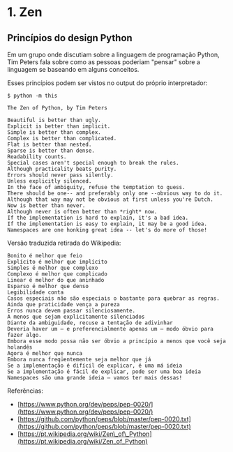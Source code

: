 # 1. Zen

## Princípios do design Python

Em um grupo onde discutiam sobre a linguagem de programação Python, Tim Peters fala sobre como as pessoas poderiam "pensar" sobre a linguagem se baseando em alguns conceitos.

Esses princípios podem ser vistos no output do próprio interpretador:

```
$ python -m this

The Zen of Python, by Tim Peters

Beautiful is better than ugly.
Explicit is better than implicit.
Simple is better than complex.
Complex is better than complicated.
Flat is better than nested.
Sparse is better than dense.
Readability counts.
Special cases aren't special enough to break the rules.
Although practicality beats purity.
Errors should never pass silently.
Unless explicitly silenced.
In the face of ambiguity, refuse the temptation to guess.
There should be one-- and preferably only one --obvious way to do it.
Although that way may not be obvious at first unless you're Dutch.
Now is better than never.
Although never is often better than *right* now.
If the implementation is hard to explain, it's a bad idea.
If the implementation is easy to explain, it may be a good idea.
Namespaces are one honking great idea -- let's do more of those!
```

Versão traduzida retirada do Wikipedia:

```text
Bonito é melhor que feio
Explícito é melhor que implícito
Simples é melhor que complexo
Complexo é melhor que complicado
Linear é melhor do que aninhado
Esparso é melhor que denso
Legibilidade conta
Casos especiais não são especiais o bastante para quebrar as regras.
Ainda que praticidade vença a pureza
Erros nunca devem passar silenciosamente. 
A menos que sejam explicitamente silenciados
Diante da ambiguidade, recuse a tentação de adivinhar
Deveria haver um — e preferencialmente apenas um — modo óbvio para fazer algo.
Embora esse modo possa não ser óbvio a princípio a menos que você seja holandês
Agora é melhor que nunca
Embora nunca freqüentemente seja melhor que já
Se a implementação é difícil de explicar, é uma má ideia
Se a implementação é fácil de explicar, pode ser uma boa ideia
Namespaces são uma grande ideia — vamos ter mais dessas!
```

Referências: 

* [https://www.python.org/dev/peps/pep-0020/](https://www.python.org/dev/peps/pep-0020/)
* [https://github.com/python/peps/blob/master/pep-0020.txt](https://github.com/python/peps/blob/master/pep-0020.txt)
* [https://pt.wikipedia.org/wiki/Zen\_of\_Python](https://pt.wikipedia.org/wiki/Zen_of_Python)

